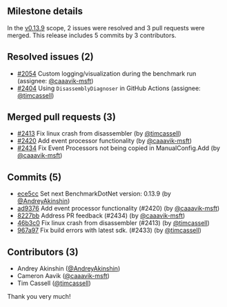 ## Milestone details

In the [v0.13.9](https://github.com/dotnet/BenchmarkDotNet/issues?q=milestone:v0.13.9) scope, 
2 issues were resolved and 3 pull requests were merged.
This release includes 5 commits by 3 contributors.

## Resolved issues (2)

* [#2054](https://github.com/dotnet/BenchmarkDotNet/issues/2054) Custom logging/visualization during the benchmark run (assignee: [@caaavik-msft](https://github.com/caaavik-msft))
* [#2404](https://github.com/dotnet/BenchmarkDotNet/issues/2404) Using `DisassemblyDiagnoser` in GitHub Actions (assignee: [@timcassell](https://github.com/timcassell))

## Merged pull requests (3)

* [#2413](https://github.com/dotnet/BenchmarkDotNet/pull/2413) Fix linux crash from disassembler (by [@timcassell](https://github.com/timcassell))
* [#2420](https://github.com/dotnet/BenchmarkDotNet/pull/2420) Add event processor functionality (by [@caaavik-msft](https://github.com/caaavik-msft))
* [#2434](https://github.com/dotnet/BenchmarkDotNet/pull/2434) Fix Event Processors not being copied in ManualConfig.Add (by [@caaavik-msft](https://github.com/caaavik-msft))

## Commits (5)

* [ece5cc](https://github.com/dotnet/BenchmarkDotNet/commit/ece5ccfc91d92b610338b05da73d2a91508e2837) Set next BenchmarkDotNet version: 0.13.9 (by [@AndreyAkinshin](https://github.com/AndreyAkinshin))
* [ad9376](https://github.com/dotnet/BenchmarkDotNet/commit/ad937654174e521741aac620e16635a8ff14b1c9) Add event processor functionality (#2420) (by [@caaavik-msft](https://github.com/caaavik-msft))
* [8227bb](https://github.com/dotnet/BenchmarkDotNet/commit/8227bbfa5f4d22c51f9c3856576d3680d8fc0a92) Address PR feedback (#2434) (by [@caaavik-msft](https://github.com/caaavik-msft))
* [46b3c0](https://github.com/dotnet/BenchmarkDotNet/commit/46b3c0171709c48f58966fdf2665b5f292ff6467) Fix linux crash from disassembler (#2413) (by [@timcassell](https://github.com/timcassell))
* [967a97](https://github.com/dotnet/BenchmarkDotNet/commit/967a975773ebd7a9744f3875220c7db8fa647957) Fix build errors with latest sdk. (#2433) (by [@timcassell](https://github.com/timcassell))

## Contributors (3)

* Andrey Akinshin ([@AndreyAkinshin](https://github.com/AndreyAkinshin))
* Cameron Aavik ([@caaavik-msft](https://github.com/caaavik-msft))
* Tim Cassell ([@timcassell](https://github.com/timcassell))

Thank you very much!

